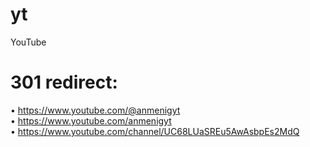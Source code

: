 # yt
YouTube

# 301 redirect: <br/>
• https://www.youtube.com/@anmenigyt <br/>
• https://www.youtube.com/anmenigyt <br/>
• https://www.youtube.com/channel/UC68LUaSREu5AwAsbpEs2MdQ
